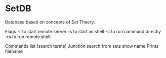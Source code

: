 # SetDB
Database based on concepts of Set Theory.

Flags
-r to start remote server
-s to start as shell
-c to run command directly
-rs to run remote shell

Commands
list [search terms]       Junction search from sets
show name                 Prints filename
